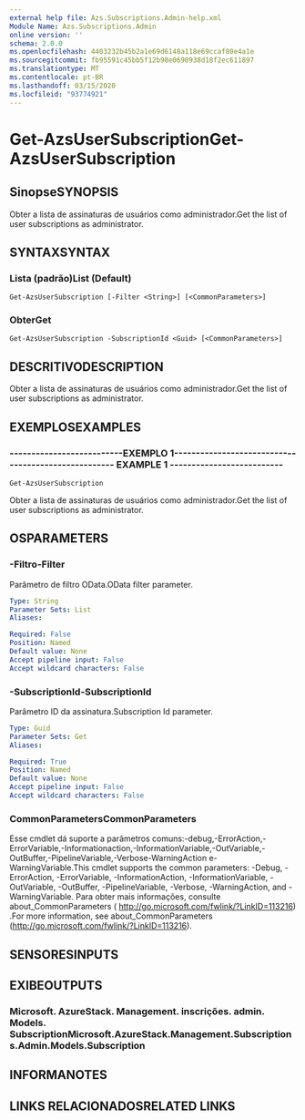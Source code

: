 ```yaml
---
external help file: Azs.Subscriptions.Admin-help.xml
Module Name: Azs.Subscriptions.Admin
online version: ''
schema: 2.0.0
ms.openlocfilehash: 4403232b45b2a1e69d6148a118e69ccaf80e4a1e
ms.sourcegitcommit: fb95591c45bb5f12b98e0690938d18f2ec611897
ms.translationtype: MT
ms.contentlocale: pt-BR
ms.lasthandoff: 03/15/2020
ms.locfileid: "93774921"
---
```

# <span data-ttu-id="7f742-101">Get-AzsUserSubscription</span><span class="sxs-lookup"><span data-stu-id="7f742-101">Get-AzsUserSubscription</span></span>

## <span data-ttu-id="7f742-102">Sinopse</span><span class="sxs-lookup"><span data-stu-id="7f742-102">SYNOPSIS</span></span>
<span data-ttu-id="7f742-103">Obter a lista de assinaturas de usuários como administrador.</span><span class="sxs-lookup"><span data-stu-id="7f742-103">Get the list of user subscriptions as administrator.</span></span>

## <span data-ttu-id="7f742-104">SYNTAX</span><span class="sxs-lookup"><span data-stu-id="7f742-104">SYNTAX</span></span>

### <span data-ttu-id="7f742-105">Lista (padrão)</span><span class="sxs-lookup"><span data-stu-id="7f742-105">List (Default)</span></span>
```
Get-AzsUserSubscription [-Filter <String>] [<CommonParameters>]
```

### <span data-ttu-id="7f742-106">Obter</span><span class="sxs-lookup"><span data-stu-id="7f742-106">Get</span></span>
```
Get-AzsUserSubscription -SubscriptionId <Guid> [<CommonParameters>]
```

## <span data-ttu-id="7f742-107">DESCRITIVO</span><span class="sxs-lookup"><span data-stu-id="7f742-107">DESCRIPTION</span></span>
<span data-ttu-id="7f742-108">Obter a lista de assinaturas de usuários como administrador.</span><span class="sxs-lookup"><span data-stu-id="7f742-108">Get the list of user subscriptions as administrator.</span></span>

## <span data-ttu-id="7f742-109">EXEMPLOS</span><span class="sxs-lookup"><span data-stu-id="7f742-109">EXAMPLES</span></span>

### <span data-ttu-id="7f742-110">--------------------------EXEMPLO 1--------------------------</span><span class="sxs-lookup"><span data-stu-id="7f742-110">-------------------------- EXAMPLE 1 --------------------------</span></span>
```
Get-AzsUserSubscription
```

<span data-ttu-id="7f742-111">Obter a lista de assinaturas de usuários como administrador.</span><span class="sxs-lookup"><span data-stu-id="7f742-111">Get the list of user subscriptions as administrator.</span></span>

## <span data-ttu-id="7f742-112">OS</span><span class="sxs-lookup"><span data-stu-id="7f742-112">PARAMETERS</span></span>

### <span data-ttu-id="7f742-113">-Filtro</span><span class="sxs-lookup"><span data-stu-id="7f742-113">-Filter</span></span>
<span data-ttu-id="7f742-114">Parâmetro de filtro OData.</span><span class="sxs-lookup"><span data-stu-id="7f742-114">OData filter parameter.</span></span>

```yaml
Type: String
Parameter Sets: List
Aliases: 

Required: False
Position: Named
Default value: None
Accept pipeline input: False
Accept wildcard characters: False
```

### <span data-ttu-id="7f742-115">-SubscriptionId</span><span class="sxs-lookup"><span data-stu-id="7f742-115">-SubscriptionId</span></span>
<span data-ttu-id="7f742-116">Parâmetro ID da assinatura.</span><span class="sxs-lookup"><span data-stu-id="7f742-116">Subscription Id parameter.</span></span>

```yaml
Type: Guid
Parameter Sets: Get
Aliases: 

Required: True
Position: Named
Default value: None
Accept pipeline input: False
Accept wildcard characters: False
```

### <span data-ttu-id="7f742-117">CommonParameters</span><span class="sxs-lookup"><span data-stu-id="7f742-117">CommonParameters</span></span>
<span data-ttu-id="7f742-118">Esse cmdlet dá suporte a parâmetros comuns:-debug,-ErrorAction,-ErrorVariable,-Informationaction,-InformationVariable,-OutVariable,-OutBuffer,-PipelineVariable,-Verbose-WarningAction e-WarningVariable.</span><span class="sxs-lookup"><span data-stu-id="7f742-118">This cmdlet supports the common parameters: -Debug, -ErrorAction, -ErrorVariable, -InformationAction, -InformationVariable, -OutVariable, -OutBuffer, -PipelineVariable, -Verbose, -WarningAction, and -WarningVariable.</span></span> <span data-ttu-id="7f742-119">Para obter mais informações, consulte about_CommonParameters ( http://go.microsoft.com/fwlink/?LinkID=113216) .</span><span class="sxs-lookup"><span data-stu-id="7f742-119">For more information, see about_CommonParameters (http://go.microsoft.com/fwlink/?LinkID=113216).</span></span>

## <span data-ttu-id="7f742-120">SENSORES</span><span class="sxs-lookup"><span data-stu-id="7f742-120">INPUTS</span></span>

## <span data-ttu-id="7f742-121">EXIBE</span><span class="sxs-lookup"><span data-stu-id="7f742-121">OUTPUTS</span></span>

### <span data-ttu-id="7f742-122">Microsoft. AzureStack. Management. inscrições. admin. Models. Subscription</span><span class="sxs-lookup"><span data-stu-id="7f742-122">Microsoft.AzureStack.Management.Subscriptions.Admin.Models.Subscription</span></span>

## <span data-ttu-id="7f742-123">INFORMA</span><span class="sxs-lookup"><span data-stu-id="7f742-123">NOTES</span></span>

## <span data-ttu-id="7f742-124">LINKS RELACIONADOS</span><span class="sxs-lookup"><span data-stu-id="7f742-124">RELATED LINKS</span></span>

